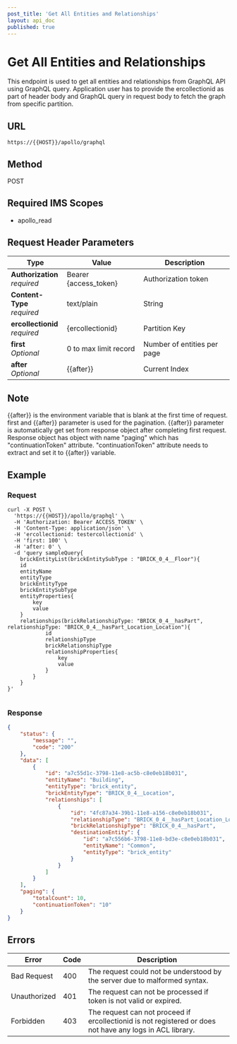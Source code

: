 ```yaml
---
post_title: 'Get All Entities and Relationships'
layout: api_doc
published: true
---
```

# Get All Entities and Relationships

This endpoint is used to get all entities and relationships from GraphQL API using GraphQL query. Application user has to provide the ercollectionid as part of header body and GraphQL query in request body to fetch the graph from specific partition.

## URL

`https://{{HOST}}/apollo/graphql`

## Method
<div class="post">POST</div>

## Required IMS Scopes

* apollo_read

## Request Header Parameters

|Type|Value|Description|
|---|---|---|
|**Authorization** <br>*required*|Bearer {access_token}|Authorization token|
|**Content-Type** <br>*required*|text/plain| String|
|**ercollectionid** <br>*required*|{ercollectionid}|Partition Key|
|**first** <br>*Optional*|0 to max limit record|Number of entities per page|
|**after** <br>*Optional*|{{after}}|Current Index

## Note

{{after}} is the environment variable that is blank at the first time of request.
first and {{after}} parameter is used for the pagination. {{after}} parameter is automatically get set from response object after completing first request. Response object has object with name "paging" which has "continuationToken" attribute. "continuationToken" attribute needs to extract and set it to {{after}} variable.

## Example

### Request

```shell
curl -X POST \
  'https://{{HOST}}/apollo/graphql' \
  -H 'Authorization: Bearer ACCESS_TOKEN' \
  -H 'Content-Type: application/json' \
  -H 'ercollectionid: testercollectionid' \
  -H 'first: 100' \
  -H 'after: 0' \
  -d 'query sampleQuery{
	brickEntityList(brickEntitySubType : "BRICK_0_4__Floor"){
	id
	entityName
	entityType
	brickEntityType
	brickEntitySubType
	entityProperties{
		key
		value
	}
	relationships(brickRelationshipType: "BRICK_0_4__hasPart", relationshipType: "BRICK_0_4__hasPart_Location_Location"){
			id
			relationshipType
			brickRelationshipType
			relationshipProperties{
				key
				value
			}
		}
	}
}'


```

### Response

```json
{
    "status": {
        "message": "",
        "code": "200"
    },
    "data": [
        {
            "id": "a7c55d1c-3798-11e8-ac5b-c8e0eb18b031",
            "entityName": "Building",
            "entityType": "brick_entity",
            "brickEntityType": "BRICK_0_4__Location",
            "relationships": [
                {
                    "id": "4fc87a34-39b1-11e8-a156-c8e0eb18b031",
                    "relationshipType": "BRICK_0_4__hasPart_Location_Location",
                    "brickRelationshipType": "BRICK_0_4__hasPart",
                    "destinationEntity": {
                        "id": "a7c556b6-3798-11e8-bd3e-c8e0eb18b031",
                        "entityName": "Common",
                        "entityType": "brick_entity"
                    }
                }
            ]
        }
    ],
    "paging": {
        "totalCount": 10,
        "continuationToken": "10"
    }
}
```

## Errors

|Error|Code|Description|
|---|---|---|
|Bad Request | 400| The request could not be understood by the server due to malformed syntax. |
|Unauthorized | 401| The request can not be processed if token is not valid or expired. |
|Forbidden | 403| The request can not proceed if ercollectionid is not registered or does not have any logs in ACL library. |
